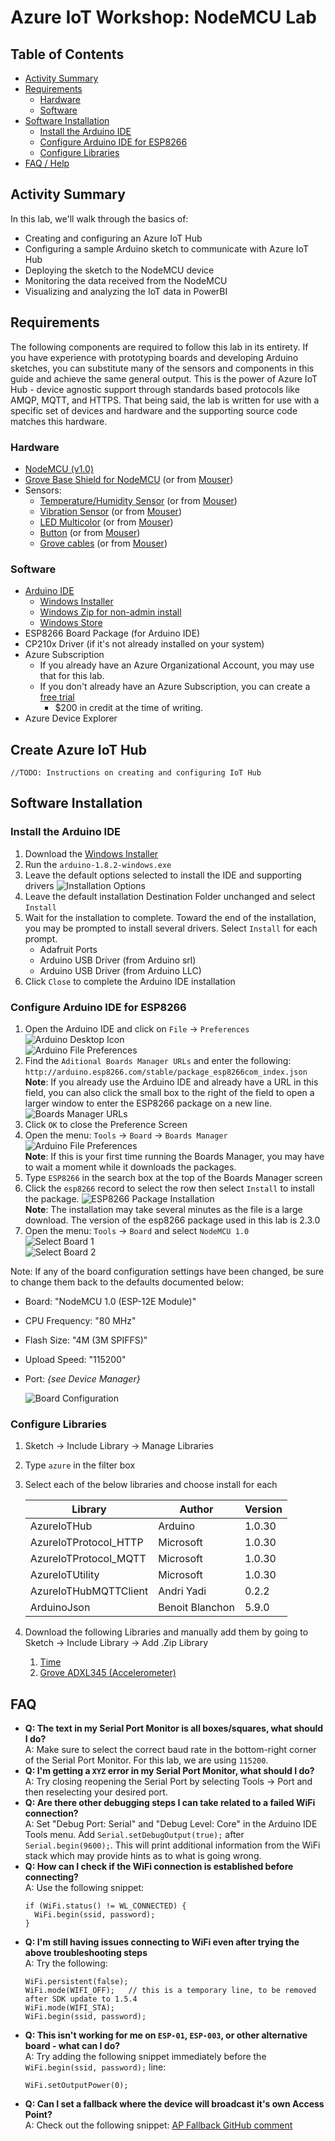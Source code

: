 # Azure IoT Workshop: NodeMCU Lab

## Table of Contents
* [Activity Summary](#activity-summary)
* [Requirements](#requirements)
  * [Hardware](#hardware)
  * [Software](#software)
* [Software Installation](#software-installation)
  * [Install the Arduino IDE](#install-the-arduino-ide)
  * [Configure Arduino IDE for ESP8266](#configure-arduino-ide-for-esp8266)
  * [Configure Libraries](#configure-libraries)
* [FAQ / Help](#faq)

## Activity Summary

In this lab, we'll walk through the basics of: 
* Creating and configuring an Azure IoT Hub
* Configuring a sample Arduino sketch to communicate with Azure IoT Hub
* Deploying the sketch to the NodeMCU device
* Monitoring the data received from the NodeMCU
* Visualizing and analyzing the IoT data in PowerBI

## Requirements
The following components are required to follow this lab in its entirety. If you have experience with prototyping boards and developing Arduino sketches, you can substitute many of the sensors and components in this guide and achieve the same general output. This is the power of Azure IoT Hub - device agnostic support through standards based protocols like AMQP, MQTT, and HTTPS. That being said, the lab is written for use with a specific set of devices and hardware and the supporting source code matches this hardware.

### Hardware

* [NodeMCU (v1.0)](http://amzn.to/2qTRR2F)
* [Grove Base Shield for NodeMCU](http://amzn.to/2qTtH7E) (or from [Mouser](http://www.mouser.com/ProductDetail/Seeed-Studio/105020008/))
* Sensors: 
  * [Temperature/Humidity Sensor](http://amzn.to/2psBJnC) (or from [Mouser](http://www.mouser.com/ProductDetail/Seeed-Studio/101020074/))
  * [Vibration Sensor](http://amzn.to/2qTDpqN) (or from [Mouser](http://www.mouser.com/ProductDetail/Seeed-Studio/101020054/))
  * [LED Multicolor](http://amzn.to/2qTHSdP) (or from [Mouser](http://www.mouser.com/ProductDetail/Seeed-Studio/104030014/))
  * [Button](http://amzn.to/2pZvedb) (or from [Mouser](http://www.mouser.com/ProductDetail/Seeed-Studio/101020003/))
  * [Grove cables](http://amzn.to/2pUQ2Es) (or from [Mouser](http://www.mouser.com/ProductDetail/Seeed-Studio/110990027))

### Software

* [Arduino IDE](https://www.arduino.cc/en/Main/Software)
  * [Windows Installer](https://downloads.arduino.cc/arduino-1.8.2-windows.exe)
  * [Windows Zip for non-admin install](https://downloads.arduino.cc/arduino-1.8.2-windows.zip)
  * [Windows Store](https://www.microsoft.com/en-us/store/p/arduino-ide/9nblggh4rsd8)
* ESP8266 Board Package (for Arduino IDE)
* CP210x Driver (if it's not already installed on your system)
* Azure Subscription
  * If you already have an Azure Organizational Account, you may use that for this lab.
  * If you don't already have an Azure Subscription, you can create a [free trial](https://azure.microsoft.com/en-us/free/)
    * $200 in credit at the time of writing. 
* Azure Device Explorer



## Create Azure IoT Hub

```
//TODO: Instructions on creating and configuring IoT Hub
```

## Software Installation

### Install the Arduino IDE
1. Download the [Windows Installer](https://downloads.arduino.cc/arduino-1.8.2-windows.exe)
1. Run the `arduino-1.8.2-windows.exe`  
1. Leave the default options selected to install the IDE and supporting drivers
![Installation Options](/images/software_install/arduino-windows_install_options.png)
1. Leave the default installation Destination Folder unchanged and select `Install`  <!--![Installation Folder](/images/software_install/arduino-windows_install_folder.png)-->
1. Wait for the installation to complete. Toward the end of the installation, you may be prompted to install several drivers. Select `Install` for each prompt.  
    * Adafruit Ports  
    * Arduino USB Driver (from Arduino srl)  
    * Arduino USB Driver (from Arduino LLC)  <!--![Arduino USB Driver LLC](/images/software_install/driver_arduino_llc.png)-->
1. Click `Close` to complete the Arduino IDE installation  
  <!--![First Driver](/images/software_install/arduino-windows_finish.png)-->

### Configure Arduino IDE for ESP8266
1. Open the Arduino IDE and click on `File` → `Preferences`  
![Arduino Desktop Icon](/images/software_configuration/Arduino_Desktop_Icon.png)  
![Arduino File Preferences](/images/software_configuration/Arduino_File_Preferences_Annotated.png)
1. Find the `Aditional Boards Manager URLs` and enter the following:
`http://arduino.esp8266.com/stable/package_esp8266com_index.json`  
**Note**: If you already use the Arduino IDE and already have a URL in this field, you can also click the small box to the right of the field to open a larger window to enter the ESP8266 package on a new line.
![Boards Manager URLs](/images/software_configuration/Arduino_Preference_BM.png)
1. Click `OK` to close the Preference Screen
1. Open the menu: `Tools` → `Board` → `Boards Manager`  
![Arduino File Preferences](/images/software_configuration/Arduino_Boards_Manager.png)  
**Note**: If this is your first time running the Boards Manager, you may have to wait a moment while it downloads the packages.
1. Type `ESP8266` in the search box at the top of the Boards Manager screen
1. Click the `esp8266` record to select the row then select `Install` to install the package.
![ESP8266 Package Installation](/images/software_configuration/Board_Manager_ESP8266.png)  
**Note**: The installation may take several minutes as the file is a large download. The version of the esp8266 package used in this lab is 2.3.0
1. Open the menu: `Tools` → `Board` and select `NodeMCU 1.0`  
![Select Board 1](/images/software_configuration/board_selection1.png)  
![Select Board 2](/images/software_configuration/board_selection2.png)  

Note: If any of the board configuration settings have been changed, be sure to change them back to the defaults documented below:
* Board: "NodeMCU 1.0 (ESP-12E Module)"
* CPU Frequency: "80 MHz"
* Flash Size: "4M (3M SPIFFS)"
* Upload Speed: "115200"
* Port: *{see Device Manager}*  

  ![Board Configuration](/images/board_configuration/board_configuration.png)


### Configure Libraries

1. Sketch → Include Library → Manage Libraries
1. Type `azure` in the filter box
1. Select each of the below libraries and choose install for each

   | Library                | Author         | Version |
   |------------------------|----------------|---------|
   | AzureIoTHub            | Arduino        | 1.0.30  |
   | AzureIoTProtocol_HTTP  | Microsoft      | 1.0.30  |
   | AzureIoTProtocol_MQTT  | Microsoft      | 1.0.30  |
   | AzureIoTUtility        | Microsoft      | 1.0.30  |
   | AzureIoTHubMQTTClient  | Andri Yadi     | 0.2.2   |
   | ArduinoJson            | Benoit Blanchon| 5.9.0   |
1. Download the following Libraries and manually add them by going to Sketch → Include Library → Add .Zip Library
    1. [Time](https://github.com/PaulStoffregen/Time)
    1. [Grove ADXL345 (Accelerometer)](https://github.com/Seeed-Studio/Accelerometer_ADXL345)

## FAQ
* **Q: The text in my Serial Port Monitor is all boxes/squares, what should I do?**  
  A: Make sure to select the correct baud rate in the bottom-right corner of the Serial Port Monitor. For this lab, we are using `115200`.  
* **Q: I'm getting a `XYZ` error in my Serial Port Monitor, what should I do?**  
  A: Try closing reopening the Serial Port by selecting Tools → Port and then reselecting your desired port.  
* **Q: Are there other debugging steps I can take related to a failed WiFi connection?**  
  A: Set "Debug Port: Serial" and "Debug Level: Core" in the Arduino IDE Tools menu. Add `Serial.setDebugOutput(true);` after `Serial.begin(9600);`. This will print additional information from the WiFi stack which may provide hints as to what is going wrong.  
* **Q: How can I check if the WiFi connection is established before connecting?**  
  A: Use the following snippet:
  ```
  if (WiFi.status() != WL_CONNECTED) {
    WiFi.begin(ssid, password);
  }
  ```  
* **Q: I'm still having issues connecting to WiFi even after trying the above troubleshooting steps**  
  A: Try the following:
  ```
  WiFi.persistent(false);
  WiFi.mode(WIFI_OFF);   // this is a temporary line, to be removed after SDK update to 1.5.4
  WiFi.mode(WIFI_STA);
  WiFi.begin(ssid, password);
  ```  
* **Q: This isn't working for me on `ESP-01`, `ESP-003`, or other alternative board - what can I do?**  
  A: Try adding the following snippet immediately before the `WiFi.begin(ssid, password);` line:
  ```
  WiFi.setOutputPower(0);
  ```  
* **Q: Can I set a fallback where the device will broadcast it's own Access Point?**  
  A: Check out the following snippet: [AP Fallback GitHub comment](https://github.com/esp8266/Arduino/issues/2186#issuecomment-260182998)
